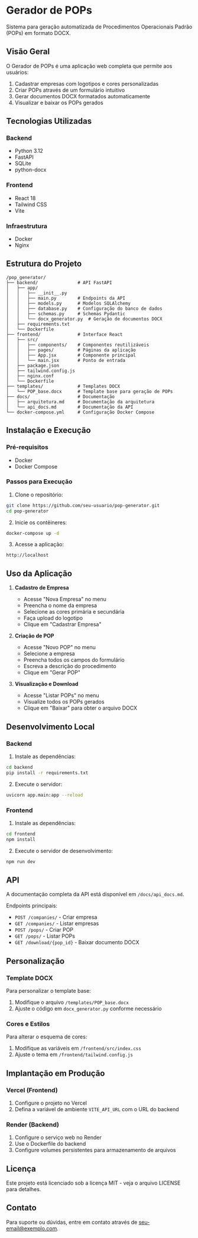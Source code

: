 # Gerador de POPs

Sistema para geração automatizada de Procedimentos Operacionais Padrão (POPs) em formato DOCX.

## Visão Geral

O Gerador de POPs é uma aplicação web completa que permite aos usuários:

1. Cadastrar empresas com logotipos e cores personalizadas
2. Criar POPs através de um formulário intuitivo
3. Gerar documentos DOCX formatados automaticamente
4. Visualizar e baixar os POPs gerados

## Tecnologias Utilizadas

### Backend
- Python 3.12
- FastAPI
- SQLite
- python-docx

### Frontend
- React 18
- Tailwind CSS
- Vite

### Infraestrutura
- Docker
- Nginx

## Estrutura do Projeto

```
/pop_generator/
├── backend/               # API FastAPI
│   ├── app/
│   │   ├── __init__.py
│   │   ├── main.py        # Endpoints da API
│   │   ├── models.py      # Modelos SQLAlchemy
│   │   ├── database.py    # Configuração do banco de dados
│   │   ├── schemas.py     # Schemas Pydantic
│   │   └── docx_generator.py  # Geração de documentos DOCX
│   ├── requirements.txt
│   └── Dockerfile
├── frontend/              # Interface React
│   ├── src/
│   │   ├── components/    # Componentes reutilizáveis
│   │   ├── pages/         # Páginas da aplicação
│   │   ├── App.jsx        # Componente principal
│   │   └── main.jsx       # Ponto de entrada
│   ├── package.json
│   ├── tailwind.config.js
│   ├── nginx.conf
│   └── Dockerfile
├── templates/             # Templates DOCX
│   └── POP_base.docx      # Template base para geração de POPs
├── docs/                  # Documentação
│   ├── arquitetura.md     # Documentação da arquitetura
│   └── api_docs.md        # Documentação da API
└── docker-compose.yml     # Configuração Docker Compose
```

## Instalação e Execução

### Pré-requisitos
- Docker
- Docker Compose

### Passos para Execução

1. Clone o repositório:
```bash
git clone https://github.com/seu-usuario/pop-generator.git
cd pop-generator
```

2. Inicie os contêineres:
```bash
docker-compose up -d
```

3. Acesse a aplicação:
```
http://localhost
```

## Uso da Aplicação

1. **Cadastro de Empresa**
   - Acesse "Nova Empresa" no menu
   - Preencha o nome da empresa
   - Selecione as cores primária e secundária
   - Faça upload do logotipo
   - Clique em "Cadastrar Empresa"

2. **Criação de POP**
   - Acesse "Novo POP" no menu
   - Selecione a empresa
   - Preencha todos os campos do formulário
   - Escreva a descrição do procedimento
   - Clique em "Gerar POP"

3. **Visualização e Download**
   - Acesse "Listar POPs" no menu
   - Visualize todos os POPs gerados
   - Clique em "Baixar" para obter o arquivo DOCX

## Desenvolvimento Local

### Backend

1. Instale as dependências:
```bash
cd backend
pip install -r requirements.txt
```

2. Execute o servidor:
```bash
uvicorn app.main:app --reload
```

### Frontend

1. Instale as dependências:
```bash
cd frontend
npm install
```

2. Execute o servidor de desenvolvimento:
```bash
npm run dev
```

## API

A documentação completa da API está disponível em `/docs/api_docs.md`.

Endpoints principais:
- `POST /companies/` - Criar empresa
- `GET /companies/` - Listar empresas
- `POST /pops/` - Criar POP
- `GET /pops/` - Listar POPs
- `GET /download/{pop_id}` - Baixar documento DOCX

## Personalização

### Template DOCX

Para personalizar o template base:
1. Modifique o arquivo `/templates/POP_base.docx`
2. Ajuste o código em `docx_generator.py` conforme necessário

### Cores e Estilos

Para alterar o esquema de cores:
1. Modifique as variáveis em `/frontend/src/index.css`
2. Ajuste o tema em `/frontend/tailwind.config.js`

## Implantação em Produção

### Vercel (Frontend)

1. Configure o projeto no Vercel
2. Defina a variável de ambiente `VITE_API_URL` com o URL do backend

### Render (Backend)

1. Configure o serviço web no Render
2. Use o Dockerfile do backend
3. Configure volumes persistentes para armazenamento de arquivos

## Licença

Este projeto está licenciado sob a licença MIT - veja o arquivo LICENSE para detalhes.

## Contato

Para suporte ou dúvidas, entre em contato através de [seu-email@exemplo.com](mailto:seu-email@exemplo.com).
